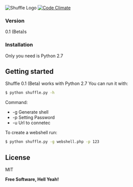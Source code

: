 ![Shuffle Logo](https://raw.githubusercontent.com/matiasmenares/shuffle/master/extra/logo.png)
[![Code Climate](https://codeclimate.com/github/matiasmenares/Shuffle/badges/gpa.svg)](https://codeclimate.com/github/matiasmenares/Shuffle)
### Version
0.1 (Beta)s
### Installation

Only you need is Python 2.7

## Getting started
Shuffle 0.1 (Beta) works with Python 2.7 You can run it with:

```sh
$ python shuffle.py -h
```
Command:
  - -g Generate shell
  - -p Setting Password
  - -u Url to connetec
  
To create a webshell run:
```sh
$ python shuffle.py -g webshell.php -p 123
```

License
----

MIT

**Free Software, Hell Yeah!**